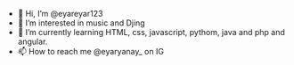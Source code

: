 - 👋 Hi, I’m @eyareyar123
- 👀 I’m interested in music and Djing
- 🌱 I’m currently learning HTML, css, javascript, pythom, java and php and angular.
- 📫 How to reach me @eyaryanay_ on IG

<!---
eyareyar123/eyareyar123 is a ✨ special ✨ repository because its `README.md` (this file) appears on your GitHub profile.
You can click the Preview link to take a look at your changes.
--->
